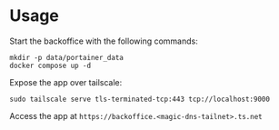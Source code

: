 # Usage

Start the backoffice with the following commands:

```shell
mkdir -p data/portainer_data
docker compose up -d
```

Expose the app over tailscale:

```shell
sudo tailscale serve tls-terminated-tcp:443 tcp://localhost:9000
```

Access the app at `https://backoffice.<magic-dns-tailnet>.ts.net`
